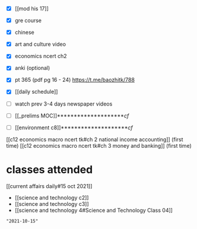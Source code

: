 - [x] [[mod his 17]]
- [x] gre course
- [x] chinese
- [x] art and culture video

- [x] economics ncert ch2
- [x] anki (optional)

- [x] pt 365 (pdf pg 16  - 24) https://t.me/baozhitk/788
- [x] [[daily schedule]]
- [ ] watch prev 3-4 days newspaper videos
- [ ] [[_prelims MOC]]********************_cf_
- [ ] [[environment c8]]********************_cf_

[[c12 economics macro ncert tk#ch 2 national income accounting]] (first time)
[[c12 economics macro ncert tk#ch 3 money and banking]] (first time)

# classes attended
[[current affairs daily#15 oct 2021]]
- [[science and technology c2]]
- [[science and technology c3]]
- [[science and technology 4#Science and Technology Class 04]]


```query 2021-10-08 16:57
"2021-10-15"
```